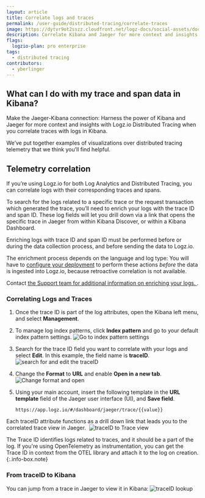 ```yaml
---
layout: article
title: Correlate logs and traces
permalink: /user-guide/distributed-tracing/correlate-traces
image: https://dytvr9ot2sszz.cloudfront.net/logz-docs/social-assets/docs-social.jpg
description: Correlate Kibana and Jaeger for more context and insights
flags:
  logzio-plan: pro enterprise
tags:
  - distributed tracing
contributors:
  - yberlinger
---
```


## What can I do with my trace and span data in Kibana?

Make the Jaeger-Kibana connection: Harness the power of Kibana and Jaeger for more context and insights with Logz.io Distributed Tracing when you correlate traces with logs in Kibana.

We’ve put together examples of visualizations over distributed tracing telemetry that we think you’ll find helpful. 

## Telemetry correlation

If you’re using Logz.io for both Log Analytics and Distributed Tracing, you can correlate logs with their corresponding traces and spans.

To search for the logs related to a specific trace or the request transaction which generated the trace, you’ll need to enrich your logs with the trace ID and span ID. These log fields will let you drill down via a link that opens the specific trace in Jaeger from within Kibana Discover, or within a Kibana Dashboard.

Enriching logs with trace ID and span ID must be performed before or during the data collection process, and before sending the data to Logz.io.

The enrichment process depends on the language and log type: You will have to [configure your deployment](/user-guide/distributed-tracing/deploying-components) to perform these actions _before_ the data is ingested into Logz.io, because retroactive correlation is not available.  

Contact <a class="intercom-launch" href="mailto:help@logz.io">the Support team for additional information on enriching your logs. </a>.

### Correlating Logs and Traces

1. Once the trace ID is part of the log attributes, open the Kibana left menu, and select **Management**.
2. To manage log index patterns, click **Index pattern** and go to your default index pattern settings.
    ![Go to index pattern settings](https://dytvr9ot2sszz.cloudfront.net/logz-docs/distributed-tracing/logs-management-index.png)
3. Search for the trace ID field you want to correlate with your logs and select **Edit**. In this example, the field name is **traceID**.
    ![search for and edit the traceID](https://dytvr9ot2sszz.cloudfront.net/logz-docs/distributed-tracing/logs-traceid-edit.png)
4. Change the **Format** to **URL** and enable **Open in a new tab**.
    ![Change format and open](https://dytvr9ot2sszz.cloudfront.net/logz-docs/distributed-tracing/logs-edit-traceid.png)
5. Using your main account, insert the following template in the **URL template** field of the Jaeger user interface (UI), and **Save field**.
  
    `https://app.logz.io/#/dashboard/jaeger/trace/{{value}}`

Each traceID attribute functions as a drill down link that leads you to the correlated trace view in Jaeger. 
![traceID to Trace view](https://dytvr9ot2sszz.cloudfront.net/logz-docs/distributed-tracing/log_trace5-new.png)

The Trace ID identifies logs related to traces, and it should be a part of the log. If you're using OpenTelemetry as instrumentation, you can get the Trace ID in context from the OTEL library and attach it to the log on creation. 
{:.info-box.note}

### From traceID to Kibana
You can jump from a trace in Jaeger to view it in Kibana: 
![traceID lookup](https://dytvr9ot2sszz.cloudfront.net/logz-docs/distributed-tracing/view-in-kibana-new.png)